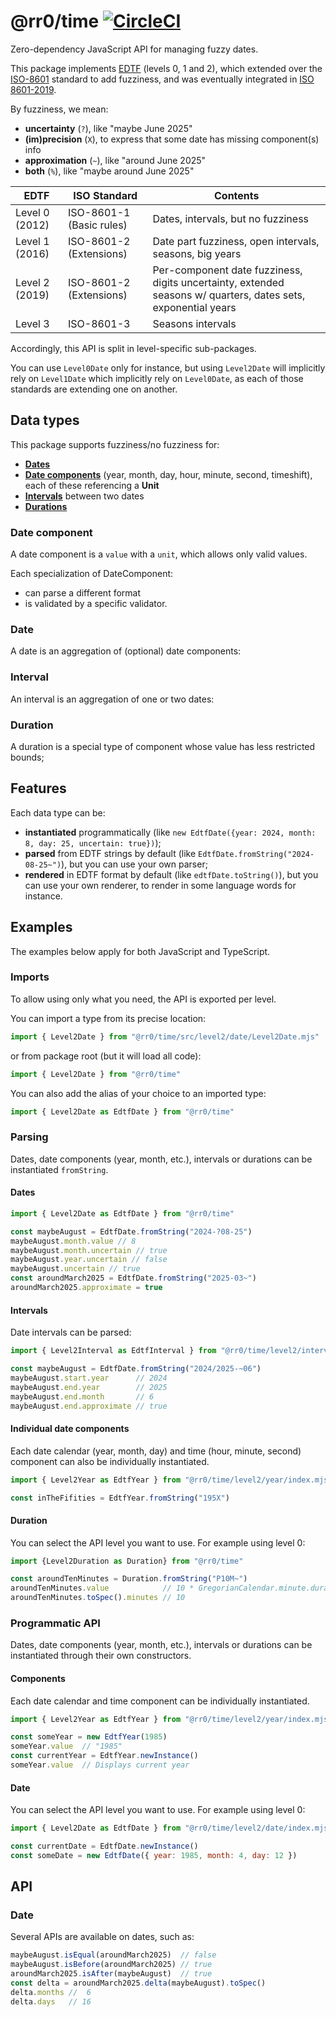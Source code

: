 # @rr0/time [![CircleCI](https://dl.circleci.com/status-badge/img/gh/RR0/time/tree/master.svg?style=svg)](https://dl.circleci.com/status-badge/redirect/gh/RR0/time/tree/master)

Zero-dependency JavaScript API for managing fuzzy dates.

This package implements [EDTF](https://www.loc.gov/standards/datetime/) (levels 0, 1 and 2), 
which extended over the [ISO-8601](https://www.iso.org/iso-8601-date-and-time-format.html) standard to add fuzziness, 
and was eventually integrated in [ISO 8601-2019](https://www.iso.org/obp/ui/#iso:std:iso:8601:-1:ed-1:v1:en).

By fuzziness, we mean:
- **uncertainty** (`?`), like "maybe June 2025"
- **(im)precision** (`X`), to express that some date has missing component(s) info 
- **approximation** (`~`), like "around June 2025"
- **both** (`%`), like "maybe around June 2025"

| EDTF           | ISO Standard             | Contents                                                                                                      |
|----------------|--------------------------|---------------------------------------------------------------------------------------------------------------|
| Level 0 (2012) | ISO-8601-1 (Basic rules) | Dates, intervals, but no fuzziness                                                                            |
| Level 1 (2016) | ISO-8601-2 (Extensions)  | Date part fuzziness, open intervals, seasons, big years                                                       |
| Level 2 (2019) | ISO-8601-2 (Extensions)  | Per-component date fuzziness, digits uncertainty, extended seasons w/ quarters, dates sets, exponential years |
| Level 3        | ISO-8601-3               | Seasons intervals                                                                                             |

Accordingly, this API is split in level-specific sub-packages. 

You can use `Level0Date` only for instance, but using `Level2Date` will implicitly rely on `Level1Date` which implicitly rely on `Level0Date`,
as each of those standards are extending one on another.


## Data types
This package supports fuzziness/no fuzziness for:
- **[Dates](https://github.com/RR0/time/wiki/Date)**
- **[Date components](https://github.com/RR0/time/wiki/DateComponent)** (year, month, day, hour, minute, second, timeshift), each of these referencing a **Unit**
- **[Intervals](https://github.com/RR0/time/wiki/Interval)** between two dates
- **[Durations](https://github.com/RR0/time/wiki/Duration)**

### Date component
A date component is a `value` with a `unit`, which allows only valid values. 

Each specialization of DateComponent:
- can parse a different format
- is validated by a specific validator.

### Date
A date is an aggregation of (optional) date components:

### Interval
An interval is an aggregation of one or two dates:

### Duration
A duration is a special type of component whose value has less restricted bounds;

## Features
Each data type can be:
- **instantiated** programmatically (like `new EdtfDate({year: 2024, month: 8, day: 25, uncertain: true})`);
- **parsed** from EDTF strings by default (like `EdtfDate.fromString("2024-08-25~")`), but you can use your own parser;
- **rendered** in EDTF format by default (like `edtfDate.toString()`), but you can use your own renderer, to render in some language words for instance.

## Examples
The examples below apply for both JavaScript and TypeScript.

### Imports
To allow using only what you need, the API is exported per level. 

You can import a type from its precise location:
```js
import { Level2Date } from "@rr0/time/src/level2/date/Level2Date.mjs"
```
or from package root (but it will load all code):
```js
import { Level2Date } from "@rr0/time"
```
You can also add the alias of your choice to an imported type:
```js
import { Level2Date as EdtfDate } from "@rr0/time"
```

### Parsing

Dates, date components (year, month, etc.), intervals or durations can be instantiated `fromString`.

#### Dates
```js
import { Level2Date as EdtfDate } from "@rr0/time"

const maybeAugust = EdtfDate.fromString("2024-?08-25")
maybeAugust.month.value // 8
maybeAugust.month.uncertain // true
maybeAugust.year.uncertain // false
maybeAugust.uncertain // true
const aroundMarch2025 = EdtfDate.fromString("2025-03~")
aroundMarch2025.approximate = true
```

#### Intervals
Date intervals can be parsed: 
```js
import { Level2Interval as EdtfInterval } from "@rr0/time/level2/interval/index.mjs"

const maybeAugust = EdtfDate.fromString("2024/2025-~06")
maybeAugust.start.year      // 2024
maybeAugust.end.year        // 2025
maybeAugust.end.month       // 6
maybeAugust.end.approximate // true
```

#### Individual date components
Each date calendar (year, month, day) and time (hour, minute, second) component can also be individually instantiated.
```js
import { Level2Year as EdtfYear } from "@rr0/time/level2/year/index.mjs"

const inTheFifities = EdtfYear.fromString("195X")
```

#### Duration

You can select the API level you want to use. For example using level 0:
```js
import {Level2Duration as Duration} from "@rr0/time"

const aroundTenMinutes = Duration.fromString("P10M~")
aroundTenMinutes.value            // 10 * GregorianCalendar.minute.duration
aroundTenMinutes.toSpec().minutes // 10

```

### Programmatic API

Dates, date components (year, month, etc.), intervals or durations can be instantiated through their own constructors.

#### Components
Each date calendar and time component can be individually instantiated.
```js
import { Level2Year as EdtfYear } from "@rr0/time/level2/year/index.mjs"

const someYear = new EdtfYear(1985)
someYear.value  // "1985"
const currentYear = EdtfYear.newInstance()
someYear.value  // Displays current year
```

#### Date
You can select the API level you want to use. For example using level 0:
```js
import { Level2Date as EdtfDate } from "@rr0/time/level2/date/index.mjs"

const currentDate = EdtfDate.newInstance()
const someDate = new EdtfDate({ year: 1985, month: 4, day: 12 })
```

## API

### Date
Several APIs are available on dates, such as:
```js
maybeAugust.isEqual(aroundMarch2025)  // false
maybeAugust.isBefore(aroundMarch2025) // true
aroundMarch2025.isAfter(maybeAugust)  // true
const delta = aroundMarch2025.delta(maybeAugust).toSpec()
delta.months //  6
delta.days   // 16
```
